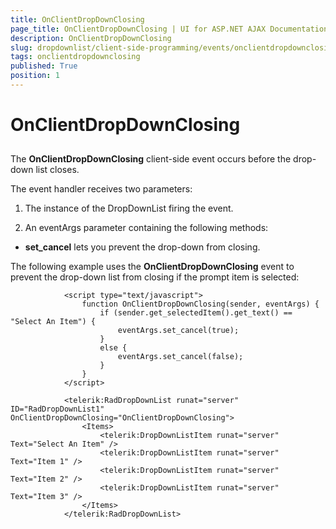 ```yaml
---
title: OnClientDropDownClosing
page_title: OnClientDropDownClosing | UI for ASP.NET AJAX Documentation
description: OnClientDropDownClosing
slug: dropdownlist/client-side-programming/events/onclientdropdownclosing
tags: onclientdropdownclosing
published: True
position: 1
---
```


# OnClientDropDownClosing



## 

The __OnClientDropDownClosing__ client-side event occurs before the drop-down list closes.

The event handler receives two parameters:

1. The instance of the DropDownList firing the event.

1. An eventArgs parameter containing the following methods:

* __set_cancel__ lets you prevent the drop-down from closing.

The following example uses the __OnClientDropDownClosing__ event to prevent the drop-down list from closing if the prompt item is selected:

````ASPNET
	        <script type="text/javascript">
	            function OnClientDropDownClosing(sender, eventArgs) {
	                if (sender.get_selectedItem().get_text() == "Select An Item") {
	                    eventArgs.set_cancel(true);
	                }
	                else {
	                    eventArgs.set_cancel(false);
	                }
	            }
	        </script>
	
	        <telerik:RadDropDownList runat="server" ID="RadDropDownList1" OnClientDropDownClosing="OnClientDropDownClosing">
	            <Items>
	                <telerik:DropDownListItem runat="server" Text="Select An Item" />
	                <telerik:DropDownListItem runat="server" Text="Item 1" />
	                <telerik:DropDownListItem runat="server" Text="Item 2" />
	                <telerik:DropDownListItem runat="server" Text="Item 3" />
	            </Items>
	        </telerik:RadDropDownList>
````


